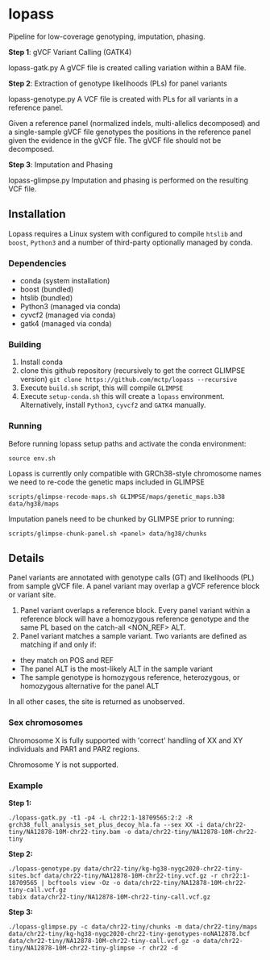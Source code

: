 # lopass

Pipeline for low-coverage genotyping, imputation, phasing.

**Step 1**: gVCF Variant Calling (GATK4)

lopass-gatk.py A gVCF file is created calling variation within a BAM file. 

**Step 2**: Extraction of genotype likelihoods (PLs) for panel variants

lopass-genotype.py A VCF file is created with PLs for all variants in a reference panel.

Given a reference panel (normalized indels, multi-allelics decomposed) and a single-sample gVCF file
genotypes the positions in the reference panel given the evidence in the gVCF file. The gVCF file should
not be decomposed.

**Step 3**: Imputation and Phasing

lopass-glimpse.py Imputation and phasing is performed on the resulting VCF file.

## Installation

Lopass requires a Linux system with configured to compile `htslib` and `boost`, `Python3` and a number of third-party optionally managed by conda.

### Dependencies

- conda (system installation)
- boost (bundled)
- htslib (bundled)
- Python3 (managed via conda)
- cyvcf2 (managed via conda)
- gatk4 (managed via conda)

### Building

1. Install conda
2. clone this github repository (recursively to get the correct GLIMPSE version) `git clone https://github.com/mctp/lopass --recursive`
3. Execute `build.sh` script, this will compile `GLIMPSE`
4. Execute `setup-conda.sh` this will create a `lopass` environment. Alternatively,  install `Python3`, `cyvcf2` and `GATK4` manually.

### Running

Before running lopass setup paths and activate the conda environment:

```
source env.sh
```

Lopass is currently only compatible with GRCh38-style chromosome names we need to re-code the genetic maps included in GLIMPSE

```
scripts/glimpse-recode-maps.sh GLIMPSE/maps/genetic_maps.b38 data/hg38/maps
```

Imputation panels need to be chunked by GLIMPSE prior to running:

```
scripts/glimpse-chunk-panel.sh <panel> data/hg38/chunks
```

## Details

Panel variants are annotated with genotype calls (GT) and likelihoods (PL) from sample gVCF file. A panel variant may overlap a gVCF reference block or variant site.

1. Panel variant overlaps a reference block. Every panel variant within a reference block will have a homozygous reference genotype and the same PL based on the catch-all <NON_REF> ALT.
2. Panel variant matches a sample variant. Two variants are defined as matching if and only if:
- they match on POS and REF
- The panel ALT is the most-likely ALT in the sample variant
- The sample genotype is homozygous reference, heterozygous, or homozygous alternative for the panel ALT

In all other cases, the site is returned as unobserved.

### Sex chromosomes

Chromosome X is fully supported with 'correct' handling of XX and XY individuals and PAR1 and PAR2 regions.

Chromosome Y is not supported.

### Example

**Step 1:**
```
./lopass-gatk.py -t1 -p4 -L chr22:1-18709565:2:2 -R grch38_full_analysis_set_plus_decoy_hla.fa --sex XX -i data/chr22-tiny/NA12878-10M-chr22-tiny.bam -o data/chr22-tiny/NA12878-10M-chr22-tiny
```

**Step 2:**
```
./lopass-genotype.py data/chr22-tiny/kg-hg38-nygc2020-chr22-tiny-sites.bcf data/chr22-tiny/NA12878-10M-chr22-tiny.vcf.gz -r chr22:1-18709565 | bcftools view -Oz -o data/chr22-tiny/NA12878-10M-chr22-tiny-call.vcf.gz
tabix data/chr22-tiny/NA12878-10M-chr22-tiny-call.vcf.gz
```

**Step 3:**
```
./lopass-glimpse.py -c data/chr22-tiny/chunks -m data/chr22-tiny/maps data/chr22-tiny/kg-hg38-nygc2020-chr22-tiny-genotypes-noNA12878.bcf  data/chr22-tiny/NA12878-10M-chr22-tiny-call.vcf.gz -o data/chr22-tiny/NA12878-10M-chr22-tiny-glimpse -r chr22 -d
```
